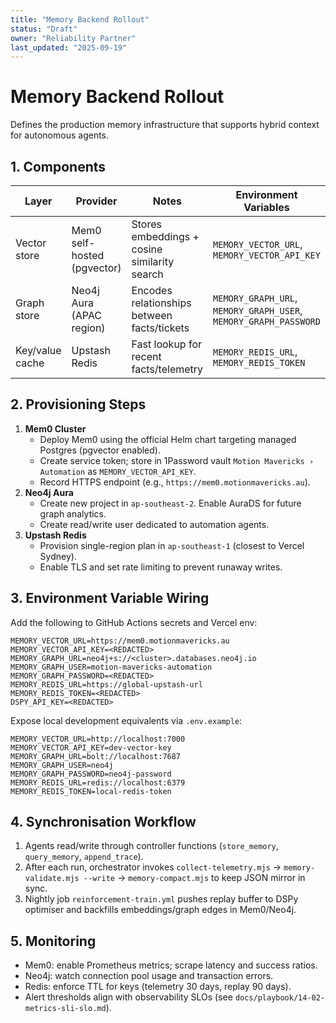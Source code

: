 ```yaml
---
title: "Memory Backend Rollout"
status: "Draft"
owner: "Reliability Partner"
last_updated: "2025-09-19"
---
```


# Memory Backend Rollout

Defines the production memory infrastructure that supports hybrid context for autonomous agents.

## 1. Components

| Layer | Provider | Notes | Environment Variables |
|-------|----------|-------|------------------------|
| Vector store | Mem0 self-hosted (pgvector) | Stores embeddings + cosine similarity search | `MEMORY_VECTOR_URL`, `MEMORY_VECTOR_API_KEY` |
| Graph store | Neo4j Aura (APAC region) | Encodes relationships between facts/tickets | `MEMORY_GRAPH_URL`, `MEMORY_GRAPH_USER`, `MEMORY_GRAPH_PASSWORD` |
| Key/value cache | Upstash Redis | Fast lookup for recent facts/telemetry | `MEMORY_REDIS_URL`, `MEMORY_REDIS_TOKEN` |

## 2. Provisioning Steps

1. **Mem0 Cluster**
   - Deploy Mem0 using the official Helm chart targeting managed Postgres (pgvector enabled).
   - Create service token; store in 1Password vault `Motion Mavericks › Automation` as `MEMORY_VECTOR_API_KEY`.
   - Record HTTPS endpoint (e.g., `https://mem0.motionmavericks.au`).
2. **Neo4j Aura**
   - Create new project in `ap-southeast-2`. Enable AuraDS for future graph analytics.
   - Create read/write user dedicated to automation agents.
3. **Upstash Redis**
   - Provision single-region plan in `ap-southeast-1` (closest to Vercel Sydney).
   - Enable TLS and set rate limiting to prevent runaway writes.

## 3. Environment Variable Wiring

Add the following to GitHub Actions secrets and Vercel env:

```
MEMORY_VECTOR_URL=https://mem0.motionmavericks.au
MEMORY_VECTOR_API_KEY=<REDACTED>
MEMORY_GRAPH_URL=neo4j+s://<cluster>.databases.neo4j.io
MEMORY_GRAPH_USER=motion-mavericks-automation
MEMORY_GRAPH_PASSWORD=<REDACTED>
MEMORY_REDIS_URL=https://global-upstash-url
MEMORY_REDIS_TOKEN=<REDACTED>
DSPY_API_KEY=<REDACTED>
```

Expose local development equivalents via `.env.example`:

```
MEMORY_VECTOR_URL=http://localhost:7000
MEMORY_VECTOR_API_KEY=dev-vector-key
MEMORY_GRAPH_URL=bolt://localhost:7687
MEMORY_GRAPH_USER=neo4j
MEMORY_GRAPH_PASSWORD=neo4j-password
MEMORY_REDIS_URL=redis://localhost:6379
MEMORY_REDIS_TOKEN=local-redis-token
```

## 4. Synchronisation Workflow

1. Agents read/write through controller functions (`store_memory`, `query_memory`, `append_trace`).
2. After each run, orchestrator invokes `collect-telemetry.mjs` → `memory-validate.mjs --write` → `memory-compact.mjs` to keep JSON mirror in sync.
3. Nightly job `reinforcement-train.yml` pushes replay buffer to DSPy optimiser and backfills embeddings/graph edges in Mem0/Neo4j.

## 5. Monitoring

- Mem0: enable Prometheus metrics; scrape latency and success ratios.
- Neo4j: watch connection pool usage and transaction errors.
- Redis: enforce TTL for keys (telemetry 30 days, replay 90 days).
- Alert thresholds align with observability SLOs (see `docs/playbook/14-02-metrics-sli-slo.md`).

